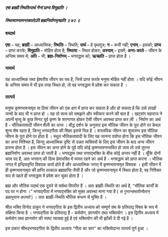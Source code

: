 ##### एषा ब्राह्मी स्थितिःपार्थ नैनां प्राप्य विमुह्यति ।
##### स्थित्वास्यामन्तकालेऽपि ब्रह्मनिर्वाणमृच्छति ॥ ७२ ॥

#### शब्दार्थ

**एषा** – यह; **ब्राह्मी** – आध्यात्मिक; **स्थितिः** – स्थिति; **पार्थ** – हे पृथापुत्र; **न** – कभी नहीं; **एनाम्** – इसको; **प्राप्य** – प्राप्त करके; **विमुह्यति** – मोहित होता है; **स्थित्वा** – स्थित होकर; **अस्याम्** – इसमें; **अन्त-काले** – जीवन के अन्तिम समय में; **अपि** – भी; **ब्रह्म-निर्वाणम्** – भगवद्धाम को; **ऋच्छति** – प्राप्त होता है ।

#### भावार्थ

यह आध्यात्मिक तथा ईश्वरीय जीवन का पथ है, जिसे प्राप्त करके मनुष्य मोहित नहीं होता । यदि कोई जीवन के अन्तिम समय में भी इस तरह स्थित हो, तो वह भगवद्धाम में प्रवेश कर सकता है ।

#### तात्पर्य

मनुष्य कृष्णभावनामृत या दिव्य जीवन को एक क्षण में प्राप्त कर सकता है और हो सकता है कि उसे लाखों जन्मों के बाद भी न प्राप्त हो । यह तो सत्य को समझने और स्वीकार करने की बात है । खट्वांग महाराज ने अपनी मृत्यु के कुछ मिनट पूर्व कृष्ण के शरणागत होकर ऐसी जीवन अवस्था प्राप्त कर ली । निर्वाण का अर्थ है - भौतिकतावादी जीवन शैली का अन्त । बौद्ध दर्शन के अनुसार इस भौतिक जीवन के पूरा होने पर केवल शून्य शेष रहता है, किन्तु भगवद्गीता की शिक्षा इससे भिन्न है । वास्तविक जीवन का शुभारम्भ इस भौतिक जीवन के पूरा होने पर होता है । स्थूल भौतिकतावादी के लिए यह जानना पर्याप्त होगा कि इस भौतिक जीवन का अन्त निश्चित है, किन्तु आध्यात्मिक दृष्टि से उन्नत व्यक्तियों के लिए इस जीवन के बाद अन्य जीवन प्रारम्भ होता है । इस जीवन का अन्त होने के पूर्व यदि कोई कृष्णभावनाभावित हो जाय तो उसे तुरन्त ब्रह्मनिर्वाण अवस्था प्राप्त हो जाती है । भगवद्धाम तथा भगवद्भक्ति के बीच कोई अन्तर नहीं है । चूँकि दोनों चरम पद हैं, अतः भगवान् की दिव्य प्रेमाभक्ति में व्यस्त रहने का अर्थ है - भगवद्धाम को प्राप्त करना । भौतिक जगत् में इन्द्रियतृप्ति विषयक कार्य होते हैं और आध्यात्मिक जगत् में कृष्णभावनामृत विषयक । इसी जीवन में ही कृष्णभावनामृत की प्राप्ति तत्काल ब्रह्मप्राप्ति जैसी है और जो कृष्णभावनामृत में स्थित होता है, वह निश्चित रूप से पहले ही भगवद्धाम में प्रवेश कर चुका होता है ।

ब्रह्म और भौतिक पदार्थ एक दूसरे से सर्वथा विपरीत हैं । अतः ब्राह्मी-स्थिति का अर्थ है, “भौतिक कार्यों के पद पर न होना ।” भगवद्गीता में भगवद्भक्ति को मुक्त अवस्था माना गया है ( *स गुणान्समतीत्यैतान् ब्रह्मभूयाय कल्पते* ) । अतः ब्राह्मी-स्थिति भौतिक बन्धन से मुक्ति है ।

श्रील भक्ति विनोद ठाकुर ने भगवद्गीता के इस द्वितीय अध्याय को सम्पूर्ण ग्रंथ के प्रतिपाद्य विषय के रूप में संक्षिप्त किया है । भगवद्गीता के प्रतिपाद्य हैं - कर्मयोग, ज्ञानयोग तथा भक्तियोग । इस द्वितीय अध्याय में कर्मयोग तथा ज्ञानयोग की स्पष्ट व्याख्या हुई है एवं भक्तियोग की भी झाँकी दे दी गई है ।

इस प्रकार श्रीमद्भगवद्गीता के द्वितीय अध्याय “गीता का सार” का भक्तिवेदान्त तात्पर्य पूर्ण हुआ ।